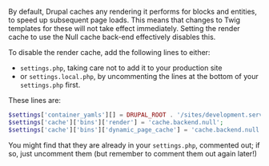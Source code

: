 By default, Drupal caches any rendering it performs for blocks and entities, to speed up subsequent page loads. This means that changes to Twig templates for these will not take effect immediately. Setting the render cache to use the Null cache back-end effectively disables this.

To disable the render cache, add the following lines to either:

* `settings.php`, taking care not to add it to your production site
* or `settings.local.php`, by uncommenting the lines at the bottom of your `settings.php` first.

These lines are:

```php
$settings['container_yamls'][] = DRUPAL_ROOT . '/sites/development.services.yml';
$settings['cache']['bins']['render'] = 'cache.backend.null';
$settings['cache']['bins']['dynamic_page_cache'] = 'cache.backend.null'; 
```

You might find that they are already in your `settings.php`, commented out; if so, just uncomment them (but remember to comment them out again later!)